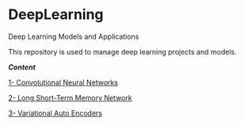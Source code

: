 # DeepLearning
Deep Learning Models and Applications

This repository is used to manage deep learning projects and models. 

***Content***

[1- Convolutional Neural Networks](https://github.com/mateskarayol/DeepLearning/tree/master/1_CNN_AutoEncoder)

[2- Long Short-Term Memory Network](https://github.com/mateskarayol/DeepLearning/tree/master/2_LSTM)

[3- Variational Auto Encoders](https://github.com/mateskarayol/DeepLearning/tree/master/3_VAE)
